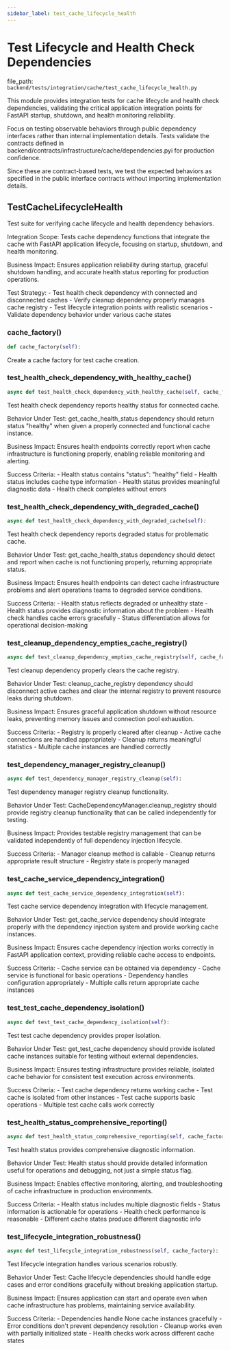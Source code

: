 ```yaml
---
sidebar_label: test_cache_lifecycle_health
---
```


# Test Lifecycle and Health Check Dependencies

  file_path: `backend/tests/integration/cache/test_cache_lifecycle_health.py`

This module provides integration tests for cache lifecycle and health check dependencies,
validating the critical application integration points for FastAPI startup, shutdown,
and health monitoring reliability.

Focus on testing observable behaviors through public dependency interfaces rather than
internal implementation details. Tests validate the contracts defined in 
backend/contracts/infrastructure/cache/dependencies.pyi for production confidence.

Since these are contract-based tests, we test the expected behaviors as specified
in the public interface contracts without importing implementation details.

## TestCacheLifecycleHealth

Test suite for verifying cache lifecycle and health dependency behaviors.

Integration Scope:
    Tests cache dependency functions that integrate the cache with FastAPI
    application lifecycle, focusing on startup, shutdown, and health monitoring.

Business Impact:
    Ensures application reliability during startup, graceful shutdown handling,
    and accurate health status reporting for production operations.

Test Strategy:
    - Test health check dependency with connected and disconnected caches
    - Verify cleanup dependency properly manages cache registry
    - Test lifecycle integration points with realistic scenarios
    - Validate dependency behavior under various cache states

### cache_factory()

```python
def cache_factory(self):
```

Create a cache factory for test cache creation.

### test_health_check_dependency_with_healthy_cache()

```python
async def test_health_check_dependency_with_healthy_cache(self, cache_factory):
```

Test health check dependency reports healthy status for connected cache.

Behavior Under Test:
    get_cache_health_status dependency should return status "healthy" 
    when given a properly connected and functional cache instance.

Business Impact:
    Ensures health endpoints correctly report when cache infrastructure
    is functioning properly, enabling reliable monitoring and alerting.

Success Criteria:
    - Health status contains "status": "healthy" field
    - Health status includes cache type information
    - Health status provides meaningful diagnostic data
    - Health check completes without errors

### test_health_check_dependency_with_degraded_cache()

```python
async def test_health_check_dependency_with_degraded_cache(self):
```

Test health check dependency reports degraded status for problematic cache.

Behavior Under Test:
    get_cache_health_status dependency should detect and report when
    cache is not functioning properly, returning appropriate status.

Business Impact:
    Ensures health endpoints can detect cache infrastructure problems
    and alert operations teams to degraded service conditions.

Success Criteria:
    - Health status reflects degraded or unhealthy state
    - Health status provides diagnostic information about the problem
    - Health check handles cache errors gracefully
    - Status differentiation allows for operational decision-making

### test_cleanup_dependency_empties_cache_registry()

```python
async def test_cleanup_dependency_empties_cache_registry(self, cache_factory):
```

Test cleanup dependency properly clears the cache registry.

Behavior Under Test:
    cleanup_cache_registry dependency should disconnect active caches
    and clear the internal registry to prevent resource leaks during shutdown.

Business Impact:
    Ensures graceful application shutdown without resource leaks,
    preventing memory issues and connection pool exhaustion.

Success Criteria:
    - Registry is properly cleared after cleanup
    - Active cache connections are handled appropriately
    - Cleanup returns meaningful statistics
    - Multiple cache instances are handled correctly

### test_dependency_manager_registry_cleanup()

```python
async def test_dependency_manager_registry_cleanup(self):
```

Test dependency manager registry cleanup functionality.

Behavior Under Test:
    CacheDependencyManager.cleanup_registry should provide registry
    cleanup functionality that can be called independently for testing.

Business Impact:
    Provides testable registry management that can be validated
    independently of full dependency injection lifecycle.

Success Criteria:
    - Manager cleanup method is callable
    - Cleanup returns appropriate result structure
    - Registry state is properly managed

### test_cache_service_dependency_integration()

```python
async def test_cache_service_dependency_integration(self):
```

Test cache service dependency integration with lifecycle management.

Behavior Under Test:
    get_cache_service dependency should integrate properly with the
    dependency injection system and provide working cache instances.

Business Impact:
    Ensures cache dependency injection works correctly in FastAPI
    application context, providing reliable cache access to endpoints.

Success Criteria:
    - Cache service can be obtained via dependency
    - Cache service is functional for basic operations
    - Dependency handles configuration appropriately
    - Multiple calls return appropriate cache instances

### test_test_cache_dependency_isolation()

```python
async def test_test_cache_dependency_isolation(self):
```

Test test cache dependency provides proper isolation.

Behavior Under Test:
    get_test_cache dependency should provide isolated cache instances
    suitable for testing without external dependencies.

Business Impact:
    Ensures testing infrastructure provides reliable, isolated cache
    behavior for consistent test execution across environments.

Success Criteria:
    - Test cache dependency returns working cache
    - Test cache is isolated from other instances
    - Test cache supports basic operations
    - Multiple test cache calls work correctly

### test_health_status_comprehensive_reporting()

```python
async def test_health_status_comprehensive_reporting(self, cache_factory):
```

Test health status provides comprehensive diagnostic information.

Behavior Under Test:
    Health status should provide detailed information useful for
    operations and debugging, not just a simple status flag.

Business Impact:
    Enables effective monitoring, alerting, and troubleshooting of
    cache infrastructure in production environments.

Success Criteria:
    - Health status includes multiple diagnostic fields
    - Status information is actionable for operations
    - Health check performance is reasonable
    - Different cache states produce different diagnostic info

### test_lifecycle_integration_robustness()

```python
async def test_lifecycle_integration_robustness(self, cache_factory):
```

Test lifecycle integration handles various scenarios robustly.

Behavior Under Test:
    Cache lifecycle dependencies should handle edge cases and
    error conditions gracefully without breaking application startup.

Business Impact:
    Ensures application can start and operate even when cache
    infrastructure has problems, maintaining service availability.

Success Criteria:
    - Dependencies handle None cache instances gracefully
    - Error conditions don't prevent dependency resolution
    - Cleanup works even with partially initialized state
    - Health checks work across different cache states
